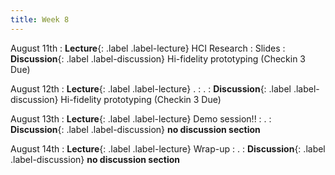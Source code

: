 ```yaml
---
title: Week 8
---
```


<!-- prettier-ignore-start -->

August 11th
: **Lecture**{: .label .label-lecture} HCI Research
  : Slides
: **Discussion**{: .label .label-discussion} Hi-fidelity prototyping (Checkin 3 Due)

August 12th
: **Lecture**{: .label .label-lecture} .
  : .
: **Discussion**{: .label .label-discussion} Hi-fidelity prototyping (Checkin 3 Due)

August 13th
: **Lecture**{: .label .label-lecture} Demo session!!
  : .
: **Discussion**{: .label .label-discussion} **no discussion section**

August 14th
: **Lecture**{: .label .label-lecture} Wrap-up
  : .
: **Discussion**{: .label .label-discussion} **no discussion section**

<!-- prettier-ignore-end -->

